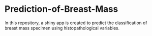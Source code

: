 # Prediction-of-Breast-Mass
In this repository, a shiny app is created to predict the classification of breast mass specimen using histopathological variables.
